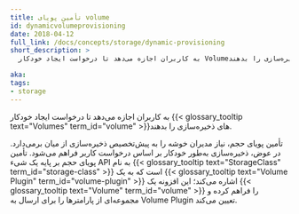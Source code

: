 ```yaml
---
title: تأمین پویای volume
id: dynamicvolumeprovisioning
date: 2018-04-12
full_link: /docs/concepts/storage/dynamic-provisioning
short_description: >
  به کاربران اجازه می‌دهد تا درخواست ایجاد خودکار Volumeهای ذخیره‌سازی را بدهند.

aka: 
tags:
- storage
---
```

  به کاربران اجازه می‌دهد تا درخواست ایجاد خودکار  {{< glossary_tooltip text="Volumes" term_id="volume" >}}های ذخیره‌سازی را بدهند.

<!--more--> 

تأمین پویای حجم، نیاز مدیران خوشه را به پیش‌تخصیص ذخیره‌سازی از میان برمی‌دارد. در عوض، ذخیره‌سازی به‌طور خودکار بر اساس درخواست کاربر فراهم می‌شود. تأمین پویای حجم بر پایه یک شیء API به نام {{< glossary_tooltip text="StorageClass" term_id="storage-class" >}} است که به یک {{< glossary_tooltip text="Volume Plugin" term_id="volume-plugin" >}} اشاره می‌کند؛ این افزونه یک {{< glossary_tooltip text="Volume" term_id="volume" >}} را فراهم کرده و مجموعه‌ای از پارامترها را برای ارسال به Volume Plugin تعیین می‌کند.

